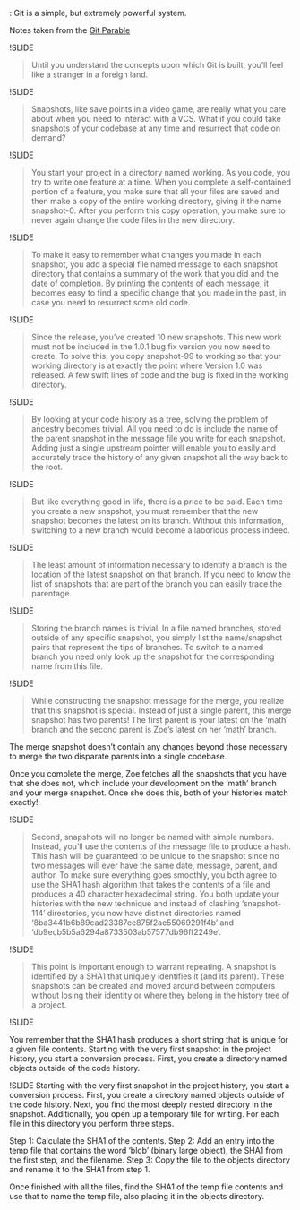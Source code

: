 :
 Git is a simple, but extremely powerful system. 

Notes taken from the [Git Parable](http://tom.preston-werner.com/2009/05/19/the-git-parable.html)

!SLIDE

> Until you understand the concepts upon which Git is built, you’ll feel like a stranger in a foreign land.

!SLIDE

> Snapshots, like save points in a video game, are really what you care about when you need to interact with a VCS. What if you could take snapshots of your codebase at any time and resurrect that code on demand?

!SLIDE

> You start your project in a directory named working. As you code, you try to write one feature at a time. When you complete a self-contained portion of a feature, you make sure that all your files are saved and then make a copy of the entire working directory, giving it the name snapshot-0. After you perform this copy operation, you make sure to never again change the code files in the new directory.

!SLIDE

> To make it easy to remember what changes you made in each snapshot, you add a special file named message to each snapshot directory that contains a summary of the work that you did and the date of completion. By printing the contents of each message, it becomes easy to find a specific change that you made in the past, in case you need to resurrect some old code.


!SLIDE

> Since the release, you’ve created 10 new snapshots. This new work must not be included in the 1.0.1 bug fix version you now need to create. To solve this, you copy snapshot-99 to working so that your working directory is at exactly the point where Version 1.0 was released. A few swift lines of code and the bug is fixed in the working directory.

!SLIDE

> By looking at your code history as a tree, solving the problem of ancestry becomes trivial. All you need to do is include the name of the parent snapshot in the message file you write for each snapshot. Adding just a single upstream pointer will enable you to easily and accurately trace the history of any given snapshot all the way back to the root.

!SLIDE 

> But like everything good in life, there is a price to be paid. Each time you create a new snapshot, you must remember that the new snapshot becomes the latest on its branch. Without this information, switching to a new branch would become a laborious process indeed.

!SLIDE 

> The least amount of information necessary to identify a branch is the location of the latest snapshot on that branch. If you need to know the list of snapshots that are part of the branch you can easily trace the parentage.

!SLIDE

> Storing the branch names is trivial. In a file named branches, stored outside of any specific snapshot, you simply list the name/snapshot pairs that represent the tips of branches. To switch to a named branch you need only look up the snapshot for the corresponding name from this file.

!SLIDE

> While constructing the snapshot message for the merge, you realize that this snapshot is special. 
Instead of just a single parent, this merge snapshot has two parents! The first parent is your latest on the ‘math’ branch and the second parent is Zoe’s latest on her ‘math’ branch. 

The merge snapshot doesn’t contain any changes beyond those necessary to merge the two disparate parents into a single codebase.

Once you complete the merge, Zoe fetches all the snapshots that you have that she does not, which include your development on the ‘math’ branch and your merge snapshot. Once she does this, both of your histories match exactly!


!SLIDE

> Second, snapshots will no longer be named with simple numbers. Instead, you’ll use the contents of the message file to produce a hash. This hash will be guaranteed to be unique to the snapshot since no two messages will ever have the same date, message, parent, and author. To make sure everything goes smoothly, you both agree to use the SHA1 hash algorithm that takes the contents of a file and produces a 40 character hexadecimal string. You both update your histories with the new technique and instead of clashing ‘snapshot-114’ directories, you now have distinct directories named ‘8ba3441b6b89cad23387ee875f2ae55069291f4b’ and ‘db9ecb5b5a6294a8733503ab57577db96ff2249e’.

!SLIDE

> This point is important enough to warrant repeating. A snapshot is identified by a SHA1 that uniquely identifies it (and its parent). These snapshots can be created and moved around between computers without losing their identity or where they belong in the history tree of a project. 

!SLIDE

You remember that the SHA1 hash produces a short string that is unique for a given file contents. Starting with the very first snapshot in the project history, you start a conversion process. First, you create a directory named objects outside of the code history. 

!SLIDE
Starting with the very first snapshot in the project history, you start a conversion process. 
First, you create a directory named objects outside of the code history. 
Next, you find the most deeply nested directory in the snapshot. 
Additionally, you open up a temporary file for writing. For each file in this directory you perform three steps. 

  Step 1: Calculate the SHA1 of the contents. 
  Step 2: Add an entry into the temp file that contains the word ‘blob’ (binary large object), the SHA1 from the first step, and the filename. 
  Step 3: Copy the file to the objects directory and rename it to the SHA1 from step 1. 

Once finished with all the files, find the SHA1 of the temp file contents and use that to name the temp file, also placing it in the objects directory.
 

